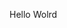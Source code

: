 Hello Wolrd






























































































































































































































































































































































































































































































































































































































































































































































































































































































































































































































































































































































































































